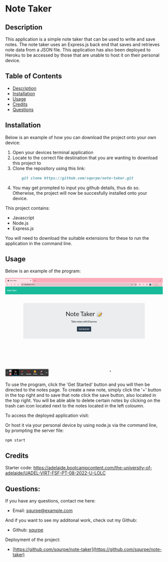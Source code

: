 # Note Taker

  ## Description
  This application is a simple note taker that can be used to write and save notes. The note taker uses an Express.js back end that saves and retrieves note data from a JSON file. This application has also been deployed to Heroku to be accessed by those that are unable to host it on their personal device.

  ## Table of Contents 
  - [Description](#description)
  - [Installation](#installation)
  - [Usage](#usage)
  - [Credits](#credits)
  - [Questions](#questions)

  ## Installation
  Below is an example of how you can download the project onto your own device:

  1. Open your devices terminal application
  2. Locate to the correct file destination that you are wanting to download this project to
  3. Clone the repository using this link: 
      ```md
          git clone https://github.com/squrpe/note-taker.git
      ```
  4. You may get prompted to input you github details, thus do so. Otherwise, the project will now be succesfully installed onto your device.

  This project contains:
  - Javascript
  - Node.js
  - Express.js

  You will need to download the suitable extensions for these to run the application in the command line.

  ## Usage

  Below is an example of the program:

  ![](./public/assets/img/notetaker.gif)

To use the program, click the 'Get Started' button and you will then be directed to the notes page. To create a new note, simply click the '+' button in the top right and to save that note click the save button, also located in the top right. You will be able able to delete certain notes by clicking on the trash can icon located next to the notes located in the left coloumn.

  To access the deployed application visit:

  Or host it via your personal device by using node.js via the command line, by prompting the server file:

    npm start
  
  ## Credits
  Starter code: https://adelaide.bootcampcontent.com/the-university-of-adelaide/UADEL-VIRT-FSF-PT-08-2022-U-LOLC

  ## Questions:
  If you have any questions, contact me here:
  - Email: squrpe@example.com

  And if you want to see my additonal work, check out my Github:
  - Github: [squrpe](https://github.com/squrpe)

  Deployment of the project:
  - [https://github.com/squrpe/note-taker](https://github.com/squrpe/note-taker)